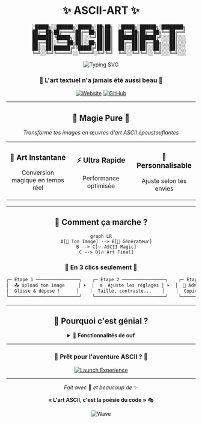 <div align="center">

# ✨ ASCII-ART ✨

```
      ░█████╗░░██████╗░█████╗░██╗██╗  ░█████╗░██████╗░████████╗
      ██╔══██╗██╔════╝██╔══██╗██║██║  ██╔══██╗██╔══██╗╚══██╔══╝
      ███████║╚█████╗░██║░░╚═╝██║██║  ███████║██████╔╝░░░██║░░░
      ██╔══██║░╚═══██╗██║░░██╗██║██║  ██╔══██║██╔══██╗░░░██║░░░
      ██║░░██║██████╔╝╚█████╔╝██║██║  ██║░░██║██║░░██║░░░██║░░░
      ╚═╝░░╚═╝╚═════╝░░╚════╝░╚═╝╚═╝  ╚═╝░░╚═╝╚═╝░░╚═╝░░░╚═╝░░░
```

<img src="https://readme-typing-svg.herokuapp.com?font=Fira+Code&size=18&duration=2000&pause=1000&color=9745F5&center=true&vCenter=true&width=435&lines=%F0%9F%8E%A8+Transform+images+into+ASCII+magic;%E2%9C%A8+Pure+web+artistry;%F0%9F%94%A5+Instant+conversion" alt="Typing SVG" />

### 🌟 **L'art textuel n'a jamais été aussi beau** 🌟

[![Website](https://img.shields.io/badge/🌐_SITE-purple?style=for-the-badge&logoColor=white)](https://noctavia.github.io/ASCII-ART/)
[![GitHub](https://img.shields.io/badge/⭐_GITHUB-black?style=for-the-badge&logoColor=white)](https://github.com/noctavia)

</div>

---

<div align="center">

## 🔮 **Magie Pure** 🔮

*Transforme tes images en œuvres d'art ASCII époustouflantes*

</div>

<table align="center">
<tr>
<td align="center" width="33%">

### 🎨 **Art Instantané**
Conversion magique en temps réel

</td>
<td align="center" width="33%">

### ⚡ **Ultra Rapide**
Performance optimisée

</td>
<td align="center" width="33%">

### 🎯 **Personnalisable**
Ajuste selon tes envies

</td>
</tr>
</table>

---

<div align="center">

## 🚀 **Comment ça marche ?**

```mermaid
graph LR
    A[📸 Ton Image] --> B[🎨 Générateur]
    B --> C[✨ ASCII Magic]
    C --> D[🔥 Art Final]
```

### 💫 **En 3 clics seulement** 💫

</div>

<div align="center">

```bash
┌─ Étape 1 ────────────────┐    ┌─ Étape 2 ────────────────┐    ┌─ Étape 3 ────────────────┐
│  📤 Upload ton image     │ ➤  │  ⚙️  Ajuste les réglages │ ➤  │  🎉 Admire le résultat   │
│  Glisse & dépose !      │    │  Taille, contraste...    │    │  Copie, partage, enjoy ! │
└──────────────────────────┘    └──────────────────────────┘    └──────────────────────────┘
```

</div>

---

<div align="center">

## 🌈 **Pourquoi c'est génial ?**

<details>
<summary>🎯 <b>Fonctionnalités de ouf</b></summary>

```
🖼️  Support multi-formats     📱  Design responsive        🎨  Filtres avancés
⚡  Traitement instantané      🔧  Contrôles intuitifs      💾  Export facile
🌙  Interface élégante        🎭  Styles personnalisables   ✨  Résultats époustouflants
```

</details>

</div>

---

<div align="center">

### 🎪 **Prêt pour l'aventure ASCII ?** 🎪

<a href="https://noctavia.github.io/ASCII-ART/">
<img src="https://img.shields.io/badge/🚀_LANCER_L'EXPÉRIENCE-gradient?style=for-the-badge&logo=rocket&logoColor=white&color=ff6b6b&labelColor=4ecdc4" alt="Launch Experience"/>
</a>

---

*Fait avec* 💜 *et beaucoup de* ✨

**« L'art ASCII, c'est la poésie du code »** 🎭

![Wave](https://capsule-render.vercel.app/api?type=waving&color=gradient&customColorList=6,11,20&height=100&section=footer&text=Happy%20ASCII%20Art!&fontSize=16&fontColor=fff&animation=twinkling)

</div>
